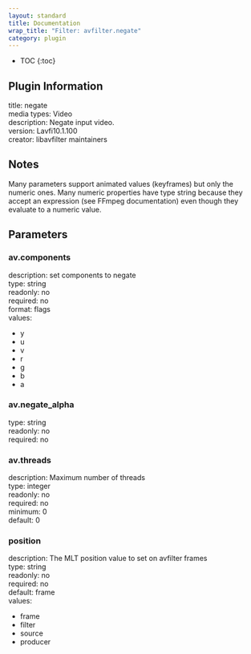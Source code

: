 ```yaml
---
layout: standard
title: Documentation
wrap_title: "Filter: avfilter.negate"
category: plugin
---
```

* TOC
{:toc}

## Plugin Information

title: negate  
media types:
Video  
description: Negate input video.  
version: Lavfi10.1.100  
creator: libavfilter maintainers  

## Notes

Many parameters support animated values (keyframes) but only the numeric ones. Many numeric properties have type string because they accept an expression (see FFmpeg documentation) even though they evaluate to a numeric value.

## Parameters

### av.components

  
description:
set components to negate  
type: string  
readonly: no  
required: no  
format: flags  
values:  

* y
* u
* v
* r
* g
* b
* a

### av.negate_alpha

  
type: string  
readonly: no  
required: no  

### av.threads

  
description:
Maximum number of threads  
type: integer  
readonly: no  
required: no  
minimum: 0  
default: 0  

### position

  
description:
The MLT position value to set on avfilter frames  
type: string  
readonly: no  
required: no  
default: frame  
values:  

* frame
* filter
* source
* producer

